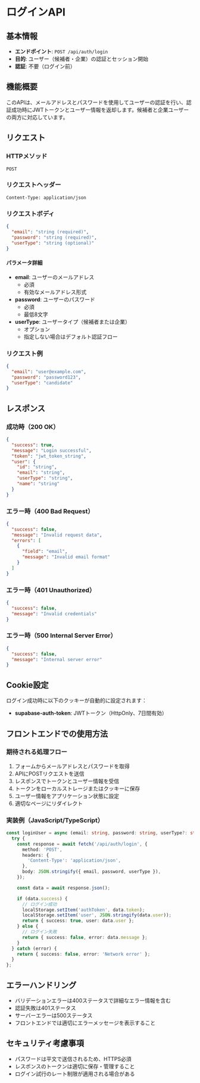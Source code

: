 # ログインAPI

## 基本情報
- **エンドポイント**: `POST /api/auth/login`
- **目的**: ユーザー（候補者・企業）の認証とセッション開始
- **認証**: 不要（ログイン前）

## 機能概要
このAPIは、メールアドレスとパスワードを使用してユーザーの認証を行い、認証成功時にJWTトークンとユーザー情報を返却します。候補者と企業ユーザーの両方に対応しています。

## リクエスト

### HTTPメソッド
`POST`

### リクエストヘッダー
```
Content-Type: application/json
```

### リクエストボディ
```json
{
  "email": "string (required)",
  "password": "string (required)",
  "userType": "string (optional)"
}
```

#### パラメータ詳細
- **email**: ユーザーのメールアドレス
  - 必須
  - 有効なメールアドレス形式
- **password**: ユーザーのパスワード
  - 必須
  - 最低8文字
- **userType**: ユーザータイプ（候補者または企業）
  - オプション
  - 指定しない場合はデフォルト認証フロー

### リクエスト例
```json
{
  "email": "user@example.com",
  "password": "password123",
  "userType": "candidate"
}
```

## レスポンス

### 成功時（200 OK）
```json
{
  "success": true,
  "message": "Login successful",
  "token": "jwt_token_string",
  "user": {
    "id": "string",
    "email": "string",
    "userType": "string",
    "name": "string"
  }
}
```

### エラー時（400 Bad Request）
```json
{
  "success": false,
  "message": "Invalid request data",
  "errors": [
    {
      "field": "email",
      "message": "Invalid email format"
    }
  ]
}
```

### エラー時（401 Unauthorized）
```json
{
  "success": false,
  "message": "Invalid credentials"
}
```

### エラー時（500 Internal Server Error）
```json
{
  "success": false,
  "message": "Internal server error"
}
```

## Cookie設定
ログイン成功時に以下のクッキーが自動的に設定されます：
- **supabase-auth-token**: JWTトークン（HttpOnly、7日間有効）

## フロントエンドでの使用方法

### 期待される処理フロー
1. フォームからメールアドレスとパスワードを取得
2. APIにPOSTリクエストを送信
3. レスポンスでトークンとユーザー情報を受信
4. トークンをローカルストレージまたはクッキーに保存
5. ユーザー情報をアプリケーション状態に設定
6. 適切なページにリダイレクト

### 実装例（JavaScript/TypeScript）
```typescript
const loginUser = async (email: string, password: string, userType?: string) => {
  try {
    const response = await fetch('/api/auth/login', {
      method: 'POST',
      headers: {
        'Content-Type': 'application/json',
      },
      body: JSON.stringify({ email, password, userType }),
    });

    const data = await response.json();

    if (data.success) {
      // ログイン成功
      localStorage.setItem('authToken', data.token);
      localStorage.setItem('user', JSON.stringify(data.user));
      return { success: true, user: data.user };
    } else {
      // ログイン失敗
      return { success: false, error: data.message };
    }
  } catch (error) {
    return { success: false, error: 'Network error' };
  }
};
```

## エラーハンドリング
- バリデーションエラーは400ステータスで詳細なエラー情報を含む
- 認証失敗は401ステータス
- サーバーエラーは500ステータス
- フロントエンドでは適切にエラーメッセージを表示すること

## セキュリティ考慮事項
- パスワードは平文で送信されるため、HTTPS必須
- レスポンスのトークンは適切に保存・管理すること
- ログイン試行のレート制限が適用される場合がある 